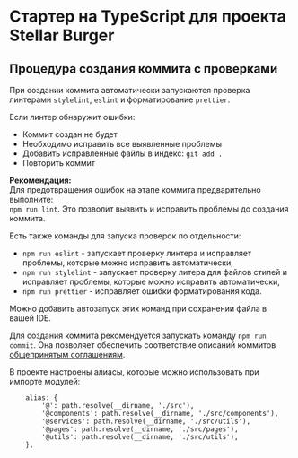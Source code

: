 # Стартер на TypeScript для проекта Stellar Burger

## Процедура создания коммита с проверками

При создании коммита автоматически запускаются проверка линтерами `stylelint`, `eslint` и форматирование `prettier`.

Если линтер обнаружит ошибки:

- Коммит создан не будет
- Необходимо исправить все выявленные проблемы
- Добавить исправленные файлы в индекс: `git add .`
- Повторить коммит

**Рекомендация:**  
Для предотвращения ошибок на этапе коммита предварительно выполните:  
`npm run lint`. Это позволит выявить и исправить проблемы до создания коммита.

Есть также команды для запуска проверок по отдельности:

- `npm run eslint` - запускает проверку линтера и исправляет проблемы, которые можно исправить автоматически,
- `npm run stylelint` - запускает проверку литера для файлов стилей и исправляет проблемы, которые можно исправить автоматически,
- `npm run prettier` - исправляет ошибки форматирования кода.

Можно добавить автозапуск этих команд при сохранении файла в вашей IDE.

Для создания коммита рекомендуется запускать команду `npm run commit`. Она позволяет обеспечить соответствие описаний коммитов [общепринятым соглашениям](https://www.conventionalcommits.org/en/v1.0.0/).

В проекте настроены алиасы, которые можно использовать при импорте модулей:

```
	alias: {
		'@': path.resolve(__dirname, './src'),
		'@components': path.resolve(__dirname, './src/components'),
		'@services': path.resolve(__dirname, './src/utils'),
		'@pages': path.resolve(__dirname, './src/pages'),
		'@utils': path.resolve(__dirname, './src/utils'),
	},
```
